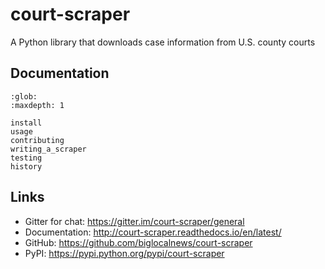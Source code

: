 # court-scraper

A Python library that downloads case information from U.S. county courts

## Documentation

```{toctree}
:glob:
:maxdepth: 1

install
usage
contributing
writing_a_scraper
testing
history
```

## Links

- Gitter for chat: https://gitter.im/court-scraper/general
- Documentation: http://court-scraper.readthedocs.io/en/latest/
- GitHub: https://github.com/biglocalnews/court-scraper
- PyPI: https://pypi.python.org/pypi/court-scraper

